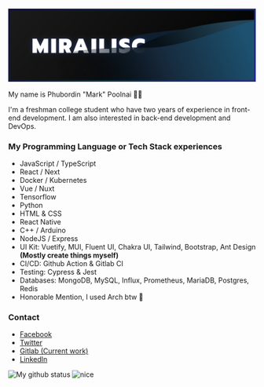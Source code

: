 ![banner](https://raw.githubusercontent.com/Mirailisc/Mirailisc/main/github_banner.svg)

My name is Phubordin "Mark" Poolnai 🧒🏽

I'm a freshman college student who have two years of experience in front-end development. I am also interested in back-end development and DevOps.

### My Programming Language or Tech Stack experiences
- JavaScript / TypeScript
- React / Next
- Docker / Kubernetes
- Vue / Nuxt
- Tensorflow
- Python
- HTML & CSS
- React Native
- C++ / Arduino
- NodeJS / Express
- UI Kit: Vuetify, MUI, Fluent UI, Chakra UI, Tailwind, Bootstrap, Ant Design **(Mostly create things myself)**
- CI/CD: Github Action & Gitlab CI
- Testing: Cypress & Jest
- Databases: MongoDB, MySQL, Influx, Prometheus, MariaDB, Postgres, Redis
- Honorable Mention, I used Arch btw 🗿

### Contact
- [Facebook](https://facebook.com/MirailiscLm)
- [Twitter](https://twitter.com/Mirailisc)
- [Gitlab (Current work)](https://gitlab.com/Mirailisc)
- [LinkedIn](https://www.linkedin.com/in/phubordin/)

![My github status](https://github-readme-stats.vercel.app/api?username=mirailisc&show_icons=true&theme=tokyonight) <img src="https://media.tenor.com/pkDcBFnvuWoAAAAd/my-reaction-to-that-information-suisei.gif" alt="nice" width="200">

